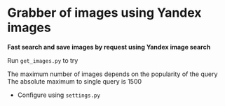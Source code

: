 # Grabber of images using Yandex images

**Fast search and save images by request using Yandex image search**


Run `get_images.py` to try


The maximum number of images depends on the popularity of the query
The absolute maximum to single query is 1500
- Configure using `settings.py`


